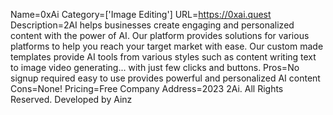 Name=0xAi
Category=['Image Editing']
URL=https://0xai.quest
Description=2AI helps businesses create engaging and personalized content with the power of AI. Our platform provides solutions for various platforms to help you reach your target market with ease. Our custom made templates provide AI tools from various styles such as content writing text to image video generating... with just few clicks and buttons.
Pros=No signup required easy to use provides powerful and personalized AI content
Cons=None!
Pricing=Free
Company Address=2023 2Ai. All Rights Reserved. Developed by Ainz
